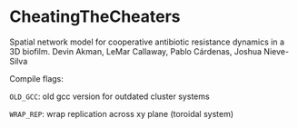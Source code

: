 # CheatingTheCheaters
Spatial network model for cooperative antibiotic resistance dynamics in a 3D biofilm. Devin Akman, LeMar Callaway, Pablo Cárdenas, Joshua Nieve-Silva

Compile flags:

`OLD_GCC`: old gcc version for outdated cluster systems

`WRAP_REP`: wrap replication across xy plane (toroidal system)
